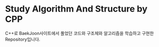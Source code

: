 # Study Algorithm And Structure by CPP

C++로 BaekJoon사이트에서 풀었던 코드와
구조체와 알고리즘을 학습하고 구현한 Repository입니다.
